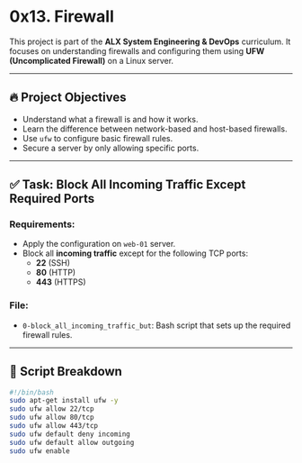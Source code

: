 # 0x13. Firewall

This project is part of the **ALX System Engineering & DevOps** curriculum. It focuses on understanding firewalls and configuring them using **UFW (Uncomplicated Firewall)** on a Linux server.

---

## 🔥 Project Objectives

- Understand what a firewall is and how it works.
- Learn the difference between network-based and host-based firewalls.
- Use `ufw` to configure basic firewall rules.
- Secure a server by only allowing specific ports.

---

## ✅ Task: Block All Incoming Traffic Except Required Ports

### Requirements:
- Apply the configuration on `web-01` server.
- Block all **incoming traffic** except for the following TCP ports:
  - **22** (SSH)
  - **80** (HTTP)
  - **443** (HTTPS)
  
### File:
- `0-block_all_incoming_traffic_but`: Bash script that sets up the required firewall rules.

---

## 📜 Script Breakdown

```bash
#!/bin/bash
sudo apt-get install ufw -y
sudo ufw allow 22/tcp
sudo ufw allow 80/tcp
sudo ufw allow 443/tcp
sudo ufw default deny incoming
sudo ufw default allow outgoing
sudo ufw enable
